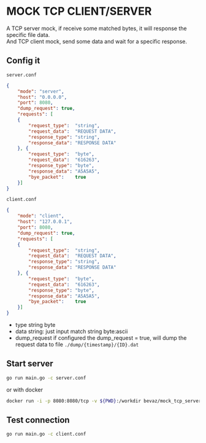 # MOCK TCP CLIENT/SERVER

A TCP server mock, if receive some matched bytes, it will response the specific file data.  
And TCP client mock, send some data and wait for a specific response.  

## Config it

`server.conf`

```json
{
    "mode": "server",
    "host": "0.0.0.0",
    "port": 8080,
    "dump_request": true,
    "requests": [
    {
        "request_type":  "string",
        "request_data":  "REQUEST DATA",
        "response_type": "string",
        "response_data": "RESPONSE DATA"
    }, {
        "request_type":  "byte",
        "request_data":  "616263",
        "response_type": "byte",
        "response_data": "A5A5A5",
        "bye_packet":    true
    }]
}
```

`client.conf`

```json
{
    "mode": "client",
    "host": "127.0.0.1",
    "port": 8080,
    "dump_request": true,
    "requests": [
    {
        "request_type":  "string",
        "request_data":  "REQUEST DATA",
        "response_type": "string",
        "response_data": "RESPONSE DATA"
    }, {
        "request_type":  "byte",
        "request_data":  "616263",
        "response_type": "byte",
        "response_data": "A5A5A5",
        "bye_packet":    true
    }]
}
```

- type
    string
    byte
- data
    string: just input match string
    byte:ascii
- dump_request
    if configured the dump_request = true, will dump the request data to file `./dump/{timestamp}/{ID}.dat`

## Start server

```bash
go run main.go -c server.conf
```

or with docker

```bash
docker run -i -p 8080:8080/tcp -v ${PWD}:/workdir bevaz/mock_tcp_server -c server.conf
```


## Test connection

```bash
go run main.go -c client.conf
```
